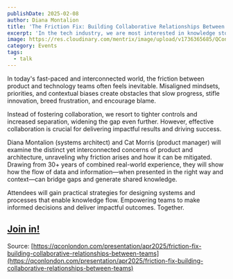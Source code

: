 ```yaml
---
publishDate: 2025-02-08
author: Diana Montalion
title: 'The Friction Fix: Building Collaborative Relationships Between Teams  -- QCon London'
excerpt: 'In the tech industry, we are most interested in knowledge stock: What do you know? This focus is holding many individuals, teams and organizations back. As relational complexity increases, individual knowledge stock is insufficient. What we need is knowledge flow.'
image: https://res.cloudinary.com/mentrix/image/upload/v1736365685/QCon_London_trdvuy.png
category: Events
tags:
  - talk
---
```


In today's fast-paced and interconnected world, the friction between product and technology teams often feels inevitable. Misaligned mindsets, priorities, and contextual biases create obstacles that slow progress, stifle innovation, breed frustration, and encourage blame.

Instead of fostering collaboration, we resort to tighter controls and increased separation, widening the gap even further. However, effective collaboration is crucial for delivering impactful results and driving success.

Diana Montalion (systems architect) and Cat Morris (product manager) will examine the distinct yet interconnected concerns of product and architecture, unraveling why friction arises and how it can be mitigated. Drawing from 30+ years of combined real-world experience, they will show how the flow of data and information—when presented in the right way and context—can bridge gaps and generate shared knowledge.

Attendees will gain practical strategies for designing systems and processes that enable knowledge flow. Empowering teams to make informed decisions and deliver impactful outcomes. Together.

## [Join in!](https://qconlondon.com/registration/event/apr2025)

Source: [https://qconlondon.com/presentation/apr2025/friction-fix-building-collaborative-relationships-between-teams](https://qconlondon.com/presentation/apr2025/friction-fix-building-collaborative-relationships-between-teams)
